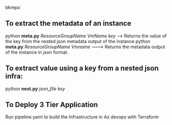 bkrepo

## To extract the metadata of an instance
python **meta.py** *ResourceGroupName VmName key*  --> Returns the value of the key from the nested json metadata output of the instance
python **meta.py** *ResourceGroupName Vmname*   ---> Returns the metadata output of the instance in json format.

## To extract value using a key from a nested json infra:
python **nest.py** *json_file key*

## To Deploy 3 Tier Application
Run pipeline.yaml to build the Infrastructure in Az devops with Terraform
